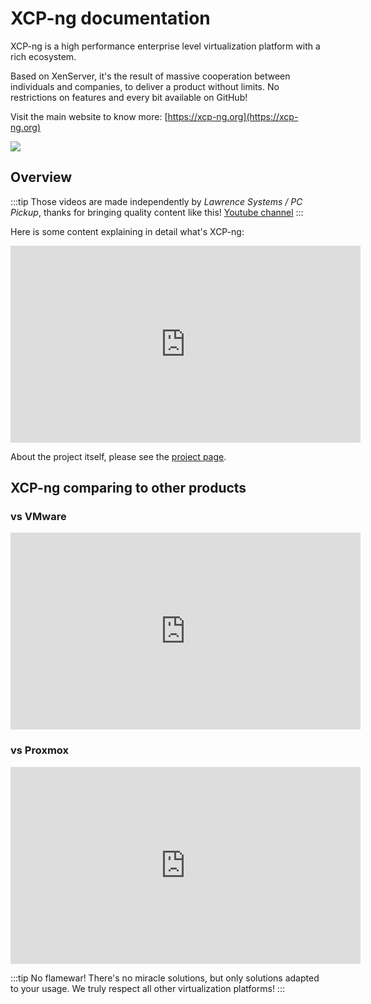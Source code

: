 # XCP-ng documentation

XCP-ng is a high performance enterprise level virtualization platform with a rich ecosystem.

Based on XenServer, it's the result of massive cooperation between individuals and companies, to deliver a product without limits. No restrictions on features and every bit available on GitHub!

Visit the main website to know more: [https://xcp-ng.org](https://xcp-ng.org)

![](https://xcp-ng.org/assets/img/mainlogo.png)

## Overview

:::tip
Those videos are made independently by *Lawrence Systems / PC Pickup*, thanks for bringing quality content like this!
[Youtube channel](https://www.youtube.com/channel/UCHkYOD-3fZbuGhwsADBd9ZQ)
:::

Here is some content explaining in detail what's XCP-ng:

<iframe width="560" height="315" src="https://www.youtube.com/embed/hh1QADop_IY" frameborder="0" allow="accelerometer; autoplay; encrypted-media; gyroscope; picture-in-picture" allowfullscreen></iframe>

About the project itself, please see the [project page](project.md).

## XCP-ng comparing to other products

### vs VMware

<iframe width="560" height="315" src="https://www.youtube.com/embed/wrLue-ENMJc" frameborder="0" allow="accelerometer; autoplay; encrypted-media; gyroscope; picture-in-picture" allowfullscreen></iframe>

### vs Proxmox

<iframe width="560" height="315" src="https://www.youtube.com/embed/5IinFgGAsRs" frameborder="0" allow="accelerometer; autoplay; encrypted-media; gyroscope; picture-in-picture" allowfullscreen></iframe>

:::tip
No flamewar! There's no miracle solutions, but only solutions adapted to your usage. We truly respect all other virtualization platforms!
:::